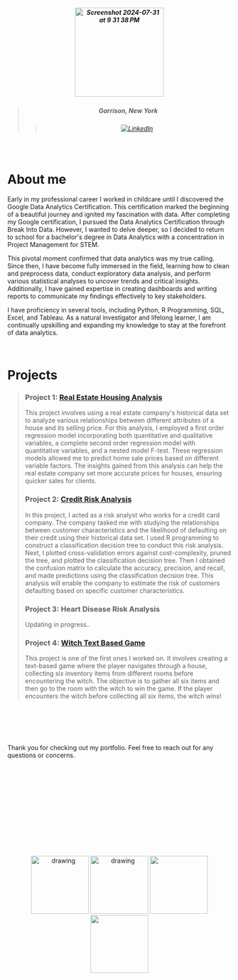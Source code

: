 ##### <p align="center"> <img width="200" alt="Screenshot 2024-07-31 at 9 31 38 PM" src="https://github.com/user-attachments/assets/2aca681b-f275-4c67-b673-951efdd7a442"> </p>
> ##### <p align="center"> Garrison, New York </p>
>> ###### <p align="center"> [![LinkedIn](https://img.shields.io/badge/LinkedIn-0077B5?style=for-the-badge&logo=linkedin&logoColor=white)](https://www.linkedin.com/in/alexis-tolliver-8b7bb2233) </p>


<br>


# About me

Early in my professional career I worked in childcare until I discovered the Google Data Analytics Certification. This certification marked the beginning of a beautiful journey and ignited my fascination with data. After completing my Google certification, I pursued the Data Analytics Certification through Break Into Data. However, I wanted to delve deeper, so I decided to return to school for a bachelor's degree in Data Analytics with a concentration in Project Management for STEM.

This pivotal moment confirmed that data analytics was my true calling. Since then, I have become fully immersed in the field, learning how to clean and preprocess data, conduct exploratory data analysis, and perform various statistical analyses to uncover trends and critical insights. Additionally, I have gained expertise in creating dashboards and writing reports to communicate my findings effectively to key stakeholders.

I have proficiency in several tools, including Python, R Programming, SQL, Excel, and Tableau. As a natural investigator and lifelong learner, I am continually upskilling and expanding my knowledge to stay at the forefront of data analytics.

<br>


# Projects

> ### Project 1: [Real Estate Housing Analysis](Project1/RealEstate.md)
> This project involves using a real estate company's historical data set to analyze various relationships between different attributes of a house and its selling price. For this analysis, I employed a first order regression model incorporating both quantitative and qualitative variables, a complete second order regression model with quantitative variables, and a nested model F-test. These regression models allowed me to predict home sale prices based on different variable factors. The insights gained from this analysis can help the real estate company set more accurate prices for houses, ensuring quicker sales for clients.
>
>
> ### Project 2: [Credit Risk Analysis](Project2/CreditRisk.md)
> In this project, I acted as a risk analyst who works for a credit card company. The company tasked me with studying the relationships between customer characteristics and the likelihood of defaulting on their credit using their historical data set. I used R programming to construct a classification decision tree to conduct this risk analysis. Next, I plotted cross-validation errors against cost-complexity, pruned the tree, and plotted the classification decision tree. Then I obtained the confusion matrix to calculate the accuracy, precision, and recall, and made predictions using the classification decision tree. This analysis will enable the company to estimate the risk of customers defaulting based on specific customer characteristics.
>
>
> ### Project 3: Heart Disease Risk Analysis
> Updating in progress..
>
>
> ### Project 4: [Witch Text Based Game](Project4/Witch.md)
> This project is one of the first ones I worked on. It involves creating a text-based game where the player navigates through a house, collecting six inventory items from different rooms before encountering the witch. The objective is to gather all six items and then go to the room with the witch to win the game. If the player encounters the witch before collecting all six items, the witch wins!
>
<br>
<br>
<br>
<br>
<br>
Thank you for checking out my portfolio. Feel free to reach out for any questions or concerns.
<br>
<br>
<br>
<br>
<br>
<br>
<br>
<br>
<br>
<br>
<br>
<br>
<br>
<p align="center"> <img src="https://i.giphy.com/media/v1.Y2lkPTc5MGI3NjExenpsbWp2bzY0bXNlbnF2ZTF3ZGkwc25tanZ1b2czMHMyNjcwYjdleCZlcD12MV9pbnRlcm5hbF9naWZfYnlfaWQmY3Q9cw/2aIRxJ8YitX04Am4kO/giphy.gif" alt="drawing" width="130"/>
  <img src="https://i.giphy.com/media/v1.Y2lkPTc5MGI3NjExeG1ycGRwODU0cjNoaHhldDJwaGN6aXNzbnRkMHIzODlxNXhkMmN6eiZlcD12MV9pbnRlcm5hbF9naWZfYnlfaWQmY3Q9cw/QuDgW7dXQfCZiWVXD4/giphy.gif" alt="drawing" width="130"/>
  <img src="https://i.giphy.com/media/v1.Y2lkPTc5MGI3NjExczlvM2tuOW44dXh1Z3dtMTd1am5kZ2l2aDJnMWdzcGZ6OTFkcHd3eCZlcD12MV9pbnRlcm5hbF9naWZfYnlfaWQmY3Q9cw/T1OtT3rmtNRTn3xLxB/giphy.gif" width="130"/>
  <img src="https://i.giphy.com/media/v1.Y2lkPTc5MGI3NjExdW5kcDdzbWwxaWZpcno0dHk5dGg5NHdjbXAzYmJtaWV0Y2hueXN0bCZlcD12MV9pbnRlcm5hbF9naWZfYnlfaWQmY3Q9cw/S8TzUKzRPjepzJx37U/giphy.gif" width="130"/>
</p>
